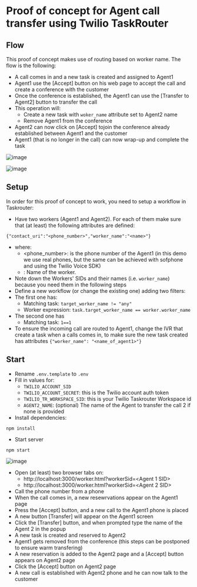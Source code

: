 # Proof of concept for Agent call transfer using Twilio TaskRouter

## Flow

This proof of concept makes use of routing based on worker name. The flow is the following: 
* A call comes in and a new task is created and assigned to Agent1
* Agent1 use the [Accept] button on his web page to accept the call and create a conference with the customer
* Once the conference is established, the Agent1 can use the [Transfer to Agent2] button to transfer the call
* This operation will: 
  * Create a new task with `woker_name` attribute set to Agent2 name 
  * Remove Agent1 from the conference
* Agent2 can now click on [Accept] tojoin the conference already established between Agent1 and the customer
* Agent1 (that is no longer in the call) can now wrap-up and complete the task 




![image](https://user-images.githubusercontent.com/40210035/70337380-dcd3d600-1842-11ea-9465-c31d84108751.png)


![image](https://user-images.githubusercontent.com/54728384/70321829-53aba780-1820-11ea-93fa-6e5c13fb1fb4.png)

## Setup 

In order for this proof of concept to work, you need to setup a workflow in Taskrouter: 
* Have two workers (Agent1 and Agent2). For each of them make sure that (at least) the following attributes are defined: 
```
{"contact_uri":"<phone_number>","worker_name":"<name>"}
```
  * where: 
    * <phone_number>: is the phone number of the Agent1 (in this demo we use real phones, but the same can be achieved with sofphone and using the Twilio Voice SDK)
    * <name>: Name of the worker.
* Note down the Workers' SIDs and their names (i.e. `worker_name`) because you need them in the following steps
* Define a new workflow (or change the existing one) adding two filters: 
 * The first one has:
   * Matching task: `target_worker_name != "any"`
   * Worker expression: `task.target_worker_name == worker.worker_name`
 * The second one has
   * Matching task: `1==1`
* To ensure the incoming call are routed to Agent1, change the IVR that create a task when a calls comes in, to make sure the new task created has attributes `{"worker_name": "<name_of_agent1>"}`
 
## Start

* Rename `.env.template` to `.env`
* Fill in values for:
  * `TWILIO_ACCOUNT_SID`
  * `TWILIO_ACCOUNT_SECRET`: this is the Twilio account auth token
  * `TWILIO_TR_WORKSPACE_SID`: this is your Twilio Taskrouter Workspace id
  * `AGENT2_NAME`: (optional) The name of the Agent to transfer the call 2 if none is provided
* Install dependencies:
```
npm install
```
* Start server
```
npm start
```

![image](https://user-images.githubusercontent.com/54728384/70262423-3a591b80-178c-11ea-8ea7-6d5c7816cb96.png)

* Open (at least) two browser tabs on:
  * http://localhost:3000/worker.html?workerSid=<Agent 1 SID>
  * http://localhost:3000/worker.html?workerSid=<Agent 2 SID>
* Call the phone number from a phone 
* When the call comes in, a new  resewrvations appear on the Agent1 page
* Press the [Accept] button, and a new call to the Agent1 phone is placed 
* A new button [Transfer] will appear on the Agent1 screen
* Click the [Transfer] button, and when prompted type the name of the Agent 2 in the popup
* A new task is created and reserved to Agent2
* Agent1 gets removed from the conference (this steps can be postponed to ensure warm transfering) 
* A new reservation is added to the Agent2 page and a [Accept] button appears on Agent2 page
* Click the [Accept] button on Agent2 page
* A new call is established with Agent2 phone and he can now talk to the customer
